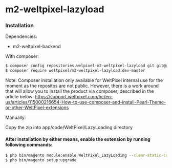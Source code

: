 # m2-weltpixel-lazyload

### Installation

Dependencies:
 - m2-weltpixel-backend

With composer:

```sh
$ composer config repositories.welpixel-m2-weltpixel-lazyload git git@github.com:Weltpixel/m2-weltpixel-lazyload.git
$ composer require weltpixel/m2-weltpixel-lazyload:dev-master
```
Note: Composer installation only available for WeltPixel internal use for the moment as the repositos are not public. However, there is a work around that will allow you to install the product via composer, described in the article below: https://support.weltpixel.com/hc/en-us/articles/115000216654-How-to-use-composer-and-install-Pearl-Theme-or-other-WeltPixel-extensions


Manually:

Copy the zip into app/code/WeltPixel/LazyLoading directory


#### After installation by either means, enable the extension by running following commands:

```sh
$ php bin/magento module:enable WeltPixel_LazyLoading --clear-static-content
$ php bin/magento setup:upgrade
```
